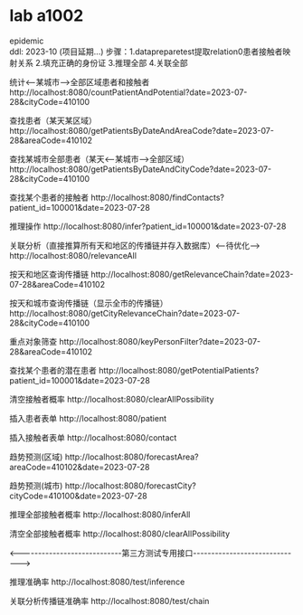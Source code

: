 # lab a1002
epidemic
<br>
ddl: 2023-10 (项目延期...)
步骤：1.datapreparetest提取relation0患者接触者映射关系
    2.填充正确的身份证
    3.推理全部
    4.关联全部

统计<--某城市-->全部区域患者和接触者
http://localhost:8080/countPatientAndPotential?date=2023-07-28&cityCode=410100

查找患者（某天某区域）
http://localhost:8080/getPatientsByDateAndAreaCode?date=2023-07-28&areaCode=410102

查找某城市全部患者（某天<--某城市-->全部区域）
http://localhost:8080/getPatientsByDateAndCityCode?date=2023-07-28&cityCode=410100

查找某个患者的接触者
http://localhost:8080/findContacts?patient_id=100001&date=2023-07-28

推理操作
http://localhost:8080/infer?patient_id=100001&date=2023-07-28

关联分析（直接推算所有天和地区的传播链并存入数据库）<--待优化-->
http://localhost:8080/relevanceAll

按天和地区查询传播链
http://localhost:8080/getRelevanceChain?date=2023-07-28&areaCode=410102

按天和城市查询传播链（显示全市的传播链）
http://localhost:8080/getCityRelevanceChain?date=2023-07-28&cityCode=410100

重点对象筛查
http://localhost:8080/keyPersonFilter?date=2023-07-28&areaCode=410102

查找某个患者的潜在患者
http://localhost:8080/getPotentialPatients?patient_id=100001&date=2023-07-28

清空接触者概率
http://localhost:8080/clearAllPossibility

插入患者表单
http://localhost:8080/patient

插入接触者表单
http://localhost:8080/contact

趋势预测(区域)
http://localhost:8080/forecastArea?areaCode=410102&date=2023-07-28

趋势预测(城市)
http://localhost:8080/forecastCity?cityCode=410100&date=2023-07-28

推理全部接触者概率
http://localhost:8080/inferAll

清空全部接触者概率
http://localhost:8080/clearAllPossibility


<----------------------------第三方测试专用接口------------------------------>

推理准确率
http://localhost:8080/test/inference

关联分析传播链准确率
http://localhost:8080/test/chain